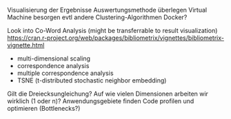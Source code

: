 Visualisierung der Ergebnisse
Auswertungsmethode überlegen
Virtual Machine besorgen
evtl andere Clustering-Algorithmen
Docker?

Look into Co-Word Analysis (might be transferrable to result visualization)
https://cran.r-project.org/web/packages/bibliometrix/vignettes/bibliometrix-vignette.html

  * multi-dimensional scaling
  * correspondence analysis
  * multiple correspondence analysis
  * TSNE (t-distributed stochastic neighbor embedding)

Gilt die Dreiecksungleichung?
Auf wie vielen Dimensionen arbeiten wir wirklich (1 oder n)?
Anwendungsgebiete finden
Code profilen und optimieren (Bottlenecks?)
